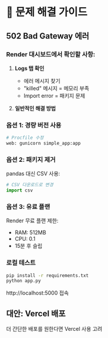 # 🔧 문제 해결 가이드

## 502 Bad Gateway 에러

### Render 대시보드에서 확인할 사항:

1. **Logs 탭 확인**
   - 에러 메시지 찾기
   - "killed" 메시지 = 메모리 부족
   - Import error = 패키지 문제

2. **일반적인 해결 방법**

### 옵션 1: 경량 버전 사용
```bash
# Procfile 수정
web: gunicorn simple_app:app
```

### 옵션 2: 패키지 제거
pandas 대신 CSV 사용:
```python
# CSV 다운로드로 변경
import csv
```

### 옵션 3: 유료 플랜
Render 무료 플랜 제한:
- RAM: 512MB
- CPU: 0.1
- 15분 후 슬립

### 로컬 테스트
```bash
pip install -r requirements.txt
python app.py
```
http://localhost:5000 접속

## 대안: Vercel 배포
더 간단한 배포를 원한다면 Vercel 사용 고려